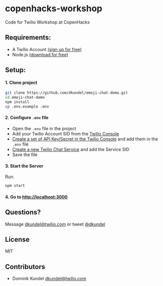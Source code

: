 # copenhacks-workshop
Code for Twilio Workshop at CopenHacks


## Requirements:

- A Twilio Account [(sign up for free)](https://www.twilio.com/try-twilio)
- Node.js [(download for free)](https://nodejs.org/en/download/)

## Setup:

#### 1. Clone project

```bash
git clone https://github.com/dkundel/emoji-chat-demo.git
cd emoji-chat-demo
npm install
cp .env.example .env
```

#### 2. Configure `.env` file

- Open the `.env` file in the project
- Add your Twilio Account SID from the [Twilio Console](https://www.twilio.com/console)
- [Create a set of API Key/Secret in the Twilio Console](https://www.twilio.com/console/dev-tools/api-keys) and add them in the `.env` file
- [Create a new Twilio Chat Service](https://www.twilio.com/console/chat/services) and add the Service SID
- Save the file

#### 3. Start the Server

Run:

```bash
npm start
```

#### 4. Go to [http://localhost:3000](http://localhost:3000)

## Questions?

Message [dkundel@twilio.com](mailto:dkundel@twilio.com) or tweet [@dkundel](https://twitter.com/dkundel)

## License

MIT

## Contributors

- Dominik Kundel <dkundel@twilio.com>